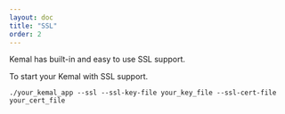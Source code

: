 ```yaml
---
layout: doc
title: "SSL"
order: 2
---
```


Kemal has built-in and easy to use SSL support.

To start your Kemal with SSL support.

`./your_kemal_app --ssl --ssl-key-file your_key_file --ssl-cert-file your_cert_file`
